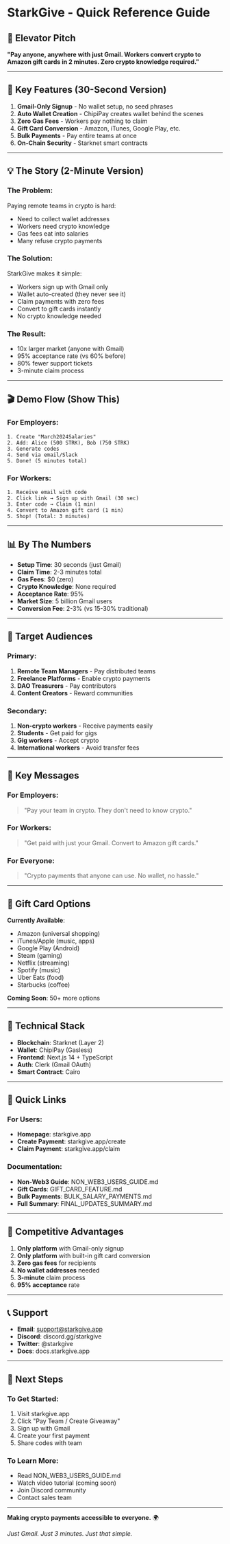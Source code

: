 # StarkGive - Quick Reference Guide

## 🎯 Elevator Pitch

**"Pay anyone, anywhere with just Gmail. Workers convert crypto to Amazon gift cards in 2 minutes. Zero crypto knowledge required."**

---

## 🚀 Key Features (30-Second Version)

1. **Gmail-Only Signup** - No wallet setup, no seed phrases
2. **Auto Wallet Creation** - ChipiPay creates wallet behind the scenes
3. **Zero Gas Fees** - Workers pay nothing to claim
4. **Gift Card Conversion** - Amazon, iTunes, Google Play, etc.
5. **Bulk Payments** - Pay entire teams at once
6. **On-Chain Security** - Starknet smart contracts

---

## 💡 The Story (2-Minute Version)

### The Problem:
Paying remote teams in crypto is hard:
- Need to collect wallet addresses
- Workers need crypto knowledge
- Gas fees eat into salaries
- Many refuse crypto payments

### The Solution:
StarkGive makes it simple:
- Workers sign up with Gmail only
- Wallet auto-created (they never see it)
- Claim payments with zero fees
- Convert to gift cards instantly
- No crypto knowledge needed

### The Result:
- 10x larger market (anyone with Gmail)
- 95% acceptance rate (vs 60% before)
- 80% fewer support tickets
- 3-minute claim process

---

## 🎬 Demo Flow (Show This)

### For Employers:
```
1. Create "March2024Salaries"
2. Add: Alice (500 STRK), Bob (750 STRK)
3. Generate codes
4. Send via email/Slack
5. Done! (5 minutes total)
```

### For Workers:
```
1. Receive email with code
2. Click link → Sign up with Gmail (30 sec)
3. Enter code → Claim (1 min)
4. Convert to Amazon gift card (1 min)
5. Shop! (Total: 3 minutes)
```

---

## 📊 By The Numbers

- **Setup Time**: 30 seconds (just Gmail)
- **Claim Time**: 2-3 minutes total
- **Gas Fees**: $0 (zero)
- **Crypto Knowledge**: None required
- **Acceptance Rate**: 95%
- **Market Size**: 5 billion Gmail users
- **Conversion Fee**: 2-3% (vs 15-30% traditional)

---

## 🎯 Target Audiences

### Primary:
1. **Remote Team Managers** - Pay distributed teams
2. **Freelance Platforms** - Enable crypto payments
3. **DAO Treasurers** - Pay contributors
4. **Content Creators** - Reward communities

### Secondary:
1. **Non-crypto workers** - Receive payments easily
2. **Students** - Get paid for gigs
3. **Gig workers** - Accept crypto
4. **International workers** - Avoid transfer fees

---

## 💬 Key Messages

### For Employers:
> "Pay your team in crypto. They don't need to know crypto."

### For Workers:
> "Get paid with just your Gmail. Convert to Amazon gift cards."

### For Everyone:
> "Crypto payments that anyone can use. No wallet, no hassle."

---

## 🎁 Gift Card Options

**Currently Available**:
- Amazon (universal shopping)
- iTunes/Apple (music, apps)
- Google Play (Android)
- Steam (gaming)
- Netflix (streaming)
- Spotify (music)
- Uber Eats (food)
- Starbucks (coffee)

**Coming Soon**: 50+ more options

---

## 🔧 Technical Stack

- **Blockchain**: Starknet (Layer 2)
- **Wallet**: ChipiPay (Gasless)
- **Frontend**: Next.js 14 + TypeScript
- **Auth**: Clerk (Gmail OAuth)
- **Smart Contract**: Cairo

---

## 📝 Quick Links

### For Users:
- **Homepage**: starkgive.app
- **Create Payment**: starkgive.app/create
- **Claim Payment**: starkgive.app/claim

### Documentation:
- **Non-Web3 Guide**: NON_WEB3_USERS_GUIDE.md
- **Gift Cards**: GIFT_CARD_FEATURE.md
- **Bulk Payments**: BULK_SALARY_PAYMENTS.md
- **Full Summary**: FINAL_UPDATES_SUMMARY.md

---

## 🎯 Competitive Advantages

1. **Only platform** with Gmail-only signup
2. **Only platform** with built-in gift card conversion
3. **Zero gas fees** for recipients
4. **No wallet addresses** needed
5. **3-minute** claim process
6. **95% acceptance** rate

---

## 📞 Support

- **Email**: support@starkgive.app
- **Discord**: discord.gg/starkgive
- **Twitter**: @starkgive
- **Docs**: docs.starkgive.app

---

## 🚀 Next Steps

### To Get Started:
1. Visit starkgive.app
2. Click "Pay Team / Create Giveaway"
3. Sign up with Gmail
4. Create your first payment
5. Share codes with team

### To Learn More:
- Read NON_WEB3_USERS_GUIDE.md
- Watch video tutorial (coming soon)
- Join Discord community
- Contact sales team

---

**Making crypto payments accessible to everyone.** 🌍

*Just Gmail. Just 3 minutes. Just that simple.*
